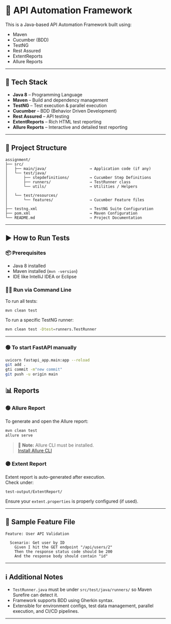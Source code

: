 # 🧪 API Automation Framework

This is a Java-based API Automation Framework built using:

- Maven
- Cucumber (BDD)
- TestNG
- Rest Assured
- ExtentReports
- Allure Reports

---

## 🔧 Tech Stack

- **Java 8** – Programming Language
- **Maven** – Build and dependency management
- **TestNG** – Test execution & parallel execution
- **Cucumber** – BDD (Behavior Driven Development)
- **Rest Assured** – API testing
- **ExtentReports** – Rich HTML test reporting
- **Allure Reports** – Interactive and detailed test reporting

---

## 📁 Project Structure

```
assignment/
├── src/
│   ├── main/java/                   → Application code (if any)
│   └── test/java/
│       ├── stepdefinitions/         → Cucumber Step Definitions
│       ├── runners/                 → TestRunner class
│       └── utils/                   → Utilities / Helpers
│
│   └── test/resources/
│       └── features/                → Cucumber Feature files
│
├── testng.xml                       → TestNG Suite Configuration
├── pom.xml                          → Maven Configuration
└── README.md                        → Project Documentation
```

---

## ▶️ How to Run Tests

### 📦 Prerequisites

- Java 8 installed
- Maven installed (`mvn -version`)
- IDE like IntelliJ IDEA or Eclipse

### 🏃‍♂️ Run via Command Line

To run all tests:

```bash
mvn clean test
```

To run a specific TestNG runner:

```bash
mvn clean test -Dtest=runners.TestRunner
```

---
### 🟢 To start FastAPI manually
```bash
uvicorn fastapi_app.main:app --reload
git add .
gti commit -m"new commit"
git push -u origin main
```


## 📊 Reports

### 🟢 Allure Report

To generate and open the Allure report:

```bash
mvn clean test
allure serve
```

> 📌 **Note:** Allure CLI must be installed.  
> [Install Allure CLI](https://docs.qameta.io/allure/#_installing_a_commandline)

### 🟣 Extent Report

Extent report is auto-generated after execution.  
Check under:

```
test-output/ExtentReport/
```

Ensure your `extent.properties` is properly configured (if used).

---

## 🧪 Sample Feature File

```gherkin
Feature: User API Validation

  Scenario: Get user by ID
    Given I hit the GET endpoint "/api/users/2"
    Then the response status code should be 200
    And the response body should contain "id"
```

---

## ℹ️ Additional Notes

- `TestRunner.java` must be under `src/test/java/runners/` so Maven Surefire can detect it.
- Framework supports BDD using Gherkin syntax.
- Extensible for environment configs, test data management, parallel execution, and CI/CD pipelines.

---